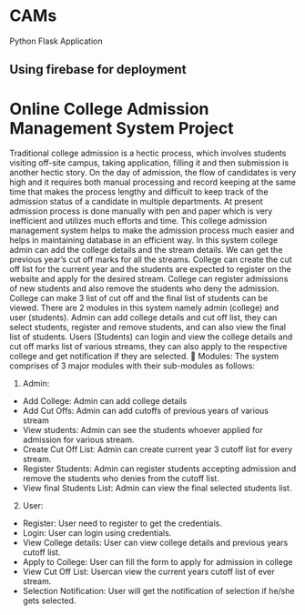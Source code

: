 # CAMs
Python Flask Application  

## Using firebase for deployment

# Online College Admission Management System Project

Traditional college admission is a hectic process, which involves students visiting off-site campus, taking application, filling it and then submission is another hectic story. On the day of admission, the flow of candidates is very high and it requires both manual processing and record keeping at the same time that makes the process lengthy and difficult to keep track of the admission status of a candidate in multiple departments. At present admission process is done manually with pen and paper which is very inefficient and utilizes much efforts and time. This college admission management system helps to make the admission process much easier and helps in maintaining database in an efficient way. In this system college admin can add the college details and the stream details. We can get the previous year’s cut off marks for all the streams. College can create the cut off list for the current year and the students are expected to register on the website and apply for the desired stream. College can register admissions of new students and also remove the students who deny the admission. College can make 3 list of cut off and the final list of students can be viewed. There are 2 modules in this system namely admin (college) and user (students). Admin can add college details and cut off list, they can select students, register and remove students, and can also view the final list of students. Users (Students) can login and view the college details and cut off marks list of various streams, they can also apply to the respective college and get notification if they are selected.
	Modules:
The system comprises of 3 major modules with their sub-modules as follows:
1.	Admin:
+	Add College: Admin can add college details
+	Add Cut Offs: Admin can add cutoffs of previous years of various stream
+	View students: Admin can see the students whoever applied for admission for various stream.
+	Create Cut Off List: Admin can create current year 3 cutoff list for every stream.
+	Register Students: Admin can register students accepting admission and remove the students who denies from the cutoff list.
+	View final Students List: Admin can view the final selected students list.

2.	User:
+	Register: User need to register to get the credentials.
+	Login: User can login using credentials.
+	View College details: User can view college details and previous years cutoff list.
+	Apply to College: User can fill the form to apply for admission in college
+	View Cut Off List: Usercan view the current years cutoff list of ever stream.
+	Selection Notification: User will get the notification of selection if he/she gets selected.

